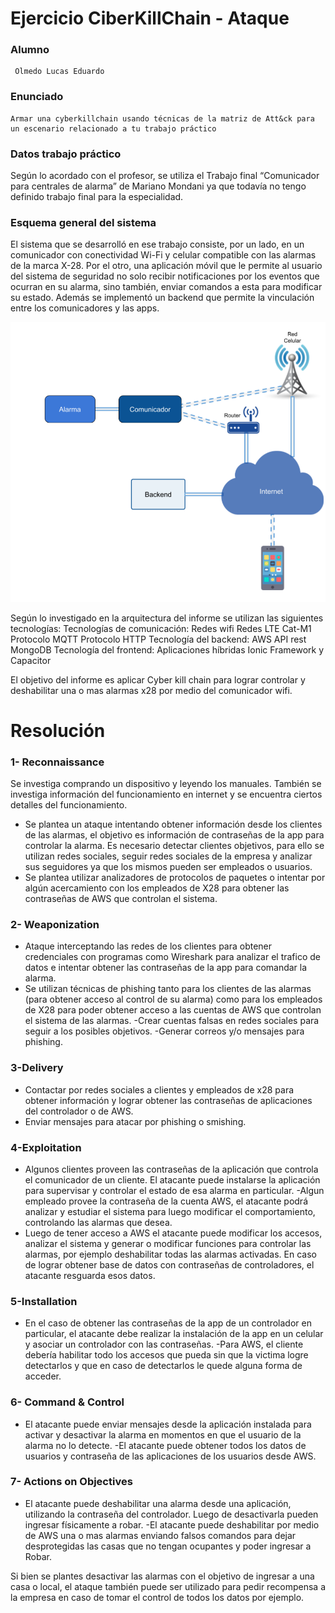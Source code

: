 
Ejercicio CiberKillChain - Ataque
=====================================
### Alumno

	 Olmedo Lucas Eduardo

### Enunciado

	Armar una cyberkillchain usando técnicas de la matriz de Att&ck para un escenario relacionado a tu trabajo práctico

### Datos trabajo práctico

Según lo acordado con el profesor, se utiliza el Trabajo final “Comunicador para centrales de alarma” de Mariano Mondani ya que todavía no tengo definido trabajo final para la especialidad. 

### Esquema general del sistema

El sistema que se desarrolló en ese trabajo consiste, por un lado, en un comunicador con conectividad Wi-Fi y celular compatible con las alarmas de la marca X-28. Por el otro, una aplicación móvil que le permite al usuario del sistema de seguridad no solo recibir notificaciones por los eventos que ocurran en su alarma, sino también, enviar comandos a esta para modificar su estado. Además se implementó un backend que permite la vinculación entre los comunicadores y las apps.

![architecture](architecture.png)

Según lo investigado en la arquitectura del informe se utilizan las siguientes tecnologías:
Tecnologías de comunicación: 
	Redes wifi
	Redes LTE Cat-M1
	Protocolo MQTT
	Protocolo HTTP
Tecnología del backend:
	AWS
	API rest
	MongoDB
Tecnología del frontend:
	Aplicaciones híbridas
	Ionic Framework y Capacitor

El objetivo del informe es aplicar Cyber kill chain para lograr controlar y deshabilitar una o mas alarmas x28 por medio del comunicador wifi. 

Resolución
==========

###  1- Reconnaissance
 Se investiga comprando un dispositivo y leyendo los manuales. También se investiga información del funcionamiento en internet y se encuentra ciertos detalles del funcionamiento. 
- Se plantea un ataque intentando obtener información desde los clientes de las alarmas, el objetivo es información de contraseñas de la app para controlar la alarma. Es necesario detectar clientes objetivos, para ello se utilizan redes sociales, seguir redes sociales de la empresa y analizar sus seguidores ya que los mismos pueden ser empleados o usuarios. 
- Se plantea utilizar analizadores de protocolos de paquetes o intentar por algún acercamiento con los empleados de X28 para obtener las contraseñas de AWS que controlan el sistema. 

###  2- Weaponization 

- Ataque interceptando las redes de los clientes para obtener credenciales con programas como Wireshark para analizar el trafico de datos e intentar obtener las contraseñas de la app para comandar la alarma.
- Se utilizan técnicas de phishing tanto para los clientes de las alarmas (para obtener acceso al control de su alarma) como para los empleados de X28 para poder obtener acceso a las cuentas de AWS que controlan el sistema de las alarmas. 
-Crear cuentas falsas en redes sociales para seguir a los posibles objetivos. 
-Generar correos y/o  mensajes para phishing.


###  3-Delivery 

- Contactar por redes sociales a clientes y empleados de x28 para obtener información y lograr obtener las contraseñas de aplicaciones del controlador o de AWS. 
- Enviar mensajes para atacar por phishing o smishing.

###  4-Exploitation 

- Algunos clientes proveen las contraseñas de la aplicación que controla el comunicador de un cliente. El atacante puede instalarse la aplicación para supervisar y controlar el estado de esa alarma en particular. 
-Algun empleado provee la contraseña de la cuenta AWS, el atacante podrá analizar y estudiar el sistema para luego modificar el comportamiento, controlando las alarmas que desea. 
- Luego de tener acceso a AWS el atacante puede modificar los accesos, analizar  el sistema y generar o modificar funciones para controlar las alarmas, por ejemplo deshabilitar todas las alarmas activadas. En caso de lograr obtener base de datos con contraseñas de controladores, el atacante resguarda esos datos. 

###  5-Installation

- En el caso de obtener las contraseñas de la app de un controlador en particular, el atacante debe realizar la instalación de la app en un celular y asociar un controlador con las contraseñas.
-Para AWS, el cliente debería habilitar todo los accesos que pueda sin que la victima logre detectarlos y que en caso de detectarlos le quede alguna forma de acceder. 

###  6- Command & Control

- El atacante puede enviar mensajes desde la aplicación instalada para activar y desactivar la alarma en momentos en que el usuario de la alarma no lo detecte.
-El atacante puede obtener todos los datos de usuarios y contraseña de las aplicaciones de los usuarios desde AWS. 

###  7- Actions on Objectives

- El atacante puede deshabilitar una alarma desde una aplicación, utilizando la contraseña del controlador. Luego de desactivarla pueden ingresar físicamente a robar. 
-El atacante puede deshabilitar por medio de AWS una o mas alarmas enviando falsos comandos para dejar desprotegidas las casas que no tengan ocupantes y poder ingresar a Robar. 

Si bien se plantes desactivar las alarmas con el objetivo de ingresar a una casa o local, el ataque también puede ser utilizado para pedir recompensa a la empresa en caso de tomar el control de todos los datos por ejemplo. 
